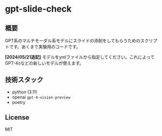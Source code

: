 # gpt-slide-check

## 概要
GPT系のマルチモーダル系モデルにスライドの添削をしてもらうためのスクリプトです。あくまで実験用のコードです。

**[2024/05/21追記]**
モデルをymlファイルから指定してください。これによってGPT-4oなどの新しいモデルが使えます。

## 技術スタック
- python (3.11)
- openai `gpt-4-vision-preview`
- poetry

## License
MIT
